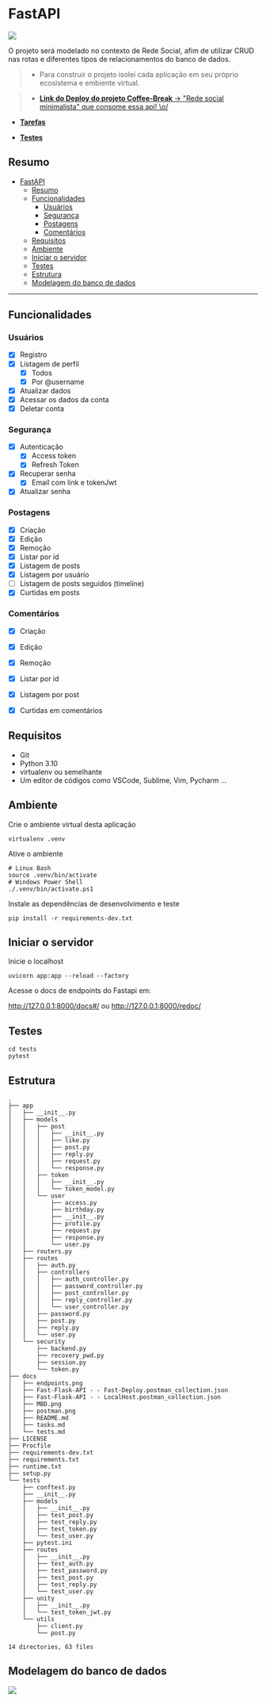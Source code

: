 # FastAPI


![](endpoints.png)


O projeto será modelado no contexto de Rede Social, afim de utilizar CRUD nas rotas e diferentes tipos de relacionamentos do banco de dados.

> - Para construir o projeto isolei cada aplicação em seu próprio ecosistema e embiente virtual. 

> - [**Link do Deploy do projeto Coffee-Break** -> "Rede social minimalista" que consome essa api! \o/](https://coffee-break-network.herokuapp.com/)

- [**Tarefas**](tasks.md)

- [**Testes**](tests.md)


## Resumo 
- [FastAPI](#fastapi)
  - [Resumo](#resumo)
  - [Funcionalidades](#funcionalidades)
    - [Usuários](#usuários)
    - [Segurança](#segurança)
    - [Postagens](#postagens)
    - [Comentários](#comentários)
  - [Requisitos](#requisitos)
  - [Ambiente](#ambiente)
  - [Iniciar o servidor](#iniciar-o-servidor)
  - [Testes](#testes)
  - [Estrutura](#estrutura)
  - [Modelagem do banco de dados](#modelagem-do-banco-de-dados)
---

## Funcionalidades

### Usuários

- [x] Registro
- [x] Listagem de perfil
  - [x] Todos
  - [x] Por @username
- [x] Atualizar dados
- [x] Acessar os dados da conta
- [x] Deletar conta

### Segurança
- [x] Autenticação
  - [x] Access token
  - [x] Refresh Token
- [x] Recuperar senha
  - [x] Email com link e tokenJwt
- [x] Atualizar senha

### Postagens

- [x] Criação
- [x] Edição
- [x] Remoção
- [x] Listar por id
- [x] Listagem de posts
- [x] Listagem por usuário
- [ ] Listagem de posts seguidos (timeline)
- [x] Curtidas em posts

### Comentários

- [x] Criação
- [x] Edição
- [x] Remoção
- [x] Listar por id
- [x] Listagem por post
- [x] Curtidas em comentários


## Requisitos

- Git
- Python 3.10
- virtualenv ou semelhante
- Um editor de códigos como VSCode, Sublime, Vim, Pycharm ...


## Ambiente


Crie o ambiente virtual desta aplicação

```console
virtualenv .venv
```

Ative o ambiente 

```console
# Linux Bash
source .venv/bin/activate
# Windows Power Shell
./.venv/bin/activate.ps1
```

Instale as dependências de desenvolvimento e teste

```console
pip install -r requirements-dev.txt
```

## Iniciar o servidor

Inicie o localhost


```console
uvicorn app:app --reload --factory
```

Acesse o docs de endpoints do Fastapi em:

http://127.0.0.1:8000/docs#/ ou http://127.0.0.1:8000/redoc/


## Testes

```console
cd tests
pytest
```

## Estrutura

```console
.
├── app
│   ├── __init__.py
│   ├── models
│   │   ├── post
│   │   │   ├── __init__.py
│   │   │   ├── like.py
│   │   │   ├── post.py
│   │   │   ├── reply.py
│   │   │   ├── request.py
│   │   │   └── response.py
│   │   ├── token
│   │   │   ├── __init__.py
│   │   │   └── token_model.py
│   │   └── user
│   │       ├── access.py
│   │       ├── birthday.py
│   │       ├── __init__.py
│   │       ├── profile.py
│   │       ├── request.py
│   │       ├── response.py
│   │       └── user.py
│   ├── routers.py
│   ├── routes
│   │   ├── auth.py
│   │   ├── controllers
│   │   │   ├── auth_controller.py
│   │   │   ├── password_controller.py
│   │   │   ├── post_controller.py
│   │   │   ├── reply_controller.py
│   │   │   └── user_controller.py
│   │   ├── password.py
│   │   ├── post.py
│   │   ├── reply.py
│   │   └── user.py
│   └── security
│       ├── backend.py
│       ├── recovery_pwd.py
│       ├── session.py
│       └── token.py
├── docs
│   ├── endpoints.png
│   ├── Fast-Flask-API - - Fast-Deploy.postman_collection.json
│   ├── Fast-Flask-API - - LocalHost.postman_collection.json
│   ├── MBD.png
│   ├── postman.png
│   ├── README.md
│   ├── tasks.md
│   └── tests.md
├── LICENSE
├── Procfile
├── requirements-dev.txt
├── requirements.txt
├── runtime.txt
├── setup.py
└── tests
    ├── conftest.py
    ├── __init__.py
    ├── models
    │   ├── __init__.py
    │   ├── test_post.py
    │   ├── test_reply.py
    │   ├── test_token.py
    │   └── test_user.py
    ├── pytest.ini
    ├── routes
    │   ├── __init__.py
    │   ├── test_auth.py
    │   ├── test_password.py
    │   ├── test_post.py
    │   ├── test_reply.py
    │   └── test_user.py
    ├── unity
    │   ├── __init__.py
    │   └── test_token_jwt.py
    └── utils
        ├── client.py
        └── post.py

14 directories, 63 files
```

## Modelagem do banco de dados

![](MBD.png)